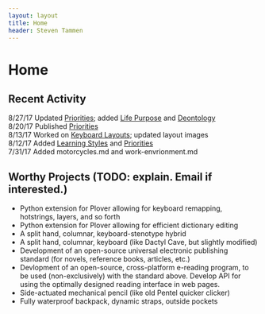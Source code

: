 ```yaml
---
layout: layout
title: Home
header: Steven Tammen
---
```


<h1 class="center"> Home </h1>

## Recent Activity

8/27/17   Updated [Priorities](https://steventammen.com/priorities); added [Life Purpose](https://steventammen.com/priorities/life-purpose/) and [Deontology](https://steventammen.com/deontology/)<br/>
8/20/17   Published [Priorities](https://steventammen.com/priorities)<br/>
8/13/17   Worked on [Keyboard Layouts](https://steventammen.com/keyboard-layouts/); updated layout images <br/>
8/12/17   Added [Learning Styles](https://steventammen.com/learning-styles/) and [Priorities](https://steventammen.com/priorities) <br/>
7/31/17   Added motorcycles.md and work-envrionment.md <br/>

## Worthy Projects (TODO: explain. Email if interested.)

- Python extension for Plover allowing for keyboard remapping, hotstrings, layers, and so forth
- Python extension for Plover allowing for efficient dictionary editing
- A split hand, columnar, keyboard-stenotype hybrid
- A split hand, columnar, keyboard (like Dactyl Cave, but slightly modified)
- Development of an open-source universal electronic publishing standard (for novels, reference books, articles, etc.)
- Devlopment of an open-source, cross-platform e-reading program, to be used (non-exclusively) with the standard above. Develop API for using the optimally designed reading interface in web pages.
- Side-actuated mechanical pencil (like old Pentel quicker clicker)
- Fully waterproof backpack, dynamic straps, outside pockets
